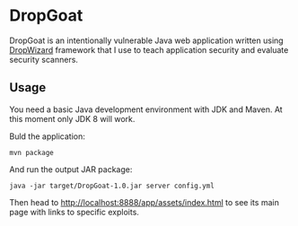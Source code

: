 # DropGoat

DropGoat is an intentionally vulnerable Java web application written using [DropWizard](https://www.dropwizard.io/)
framework that I use to teach application security and evaluate security scanners.

## Usage

You need a basic Java development environment with JDK and Maven. At this moment only JDK 8 will work.

Buld the application:

    mvn package

And run the output JAR package:

    java -jar target/DropGoat-1.0.jar server config.yml

Then head to [http://localhost:8888/app/assets/index.html](http://localhost:8888/app/assets/index.html) to
see its main page with links to specific exploits.